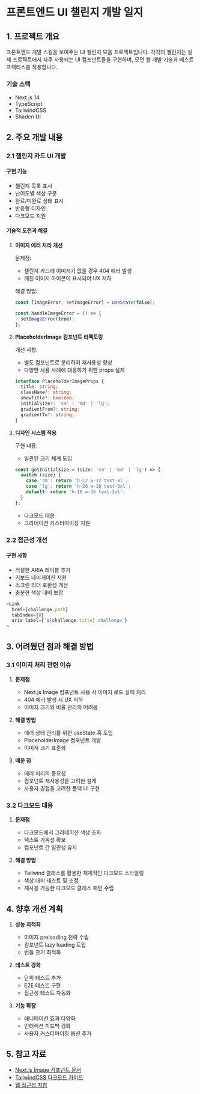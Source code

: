 # 프론트엔드 UI 챌린지 개발 일지

## 1. 프로젝트 개요

프론트엔드 개발 스킬을 보여주는 UI 챌린지 모음 프로젝트입니다. 각각의 챌린지는 실제 프로젝트에서 자주 사용되는 UI 컴포넌트들을 구현하며, 모던 웹 개발 기술과 베스트 프랙티스를 적용합니다.

### 기술 스택
- Next.js 14
- TypeScript
- TailwindCSS
- Shadcn UI

## 2. 주요 개발 내용

### 2.1 챌린지 카드 UI 개발

#### 구현 기능
- 챌린지 목록 표시
- 난이도별 색상 구분
- 완료/미완료 상태 표시
- 반응형 디자인
- 다크모드 지원

#### 기술적 도전과 해결

1. **이미지 에러 처리 개선**
   
   문제점:
   - 챌린지 카드에 이미지가 없을 경우 404 에러 발생
   - 깨진 이미지 아이콘이 표시되어 UX 저하
   
   해결 방법:
   ```typescript
   const [imageError, setImageError] = useState(false);
   
   const handleImageError = () => {
     setImageError(true);
   };
   ```

2. **PlaceholderImage 컴포넌트 리팩토링**
   
   개선 사항:
   - 별도 컴포넌트로 분리하여 재사용성 향상
   - 다양한 사용 사례에 대응하기 위한 props 설계
   ```typescript
   interface PlaceholderImageProps {
     title: string;
     className?: string;
     showTitle?: boolean;
     initialSize?: 'sm' | 'md' | 'lg';
     gradientFrom?: string;
     gradientTo?: string;
   }
   ```

3. **디자인 시스템 적용**
   
   구현 내용:
   - 일관된 크기 체계 도입
   ```typescript
   const getInitialSize = (size: 'sm' | 'md' | 'lg') => {
     switch (size) {
       case 'sm': return 'h-12 w-12 text-xl';
       case 'lg': return 'h-20 w-20 text-3xl';
       default: return 'h-16 w-16 text-2xl';
     }
   };
   ```
   - 다크모드 대응
   - 그라데이션 커스터마이징 지원

### 2.2 접근성 개선

#### 구현 사항
- 적절한 ARIA 레이블 추가
- 키보드 네비게이션 지원
- 스크린 리더 호환성 개선
- 충분한 색상 대비 보장

```typescript
<Link
  href={challenge.path}
  tabIndex={0}
  aria-label={`${challenge.title} challenge`}
>
```

## 3. 어려웠던 점과 해결 방법

### 3.1 이미지 처리 관련 이슈

1. **문제점**
   - Next.js Image 컴포넌트 사용 시 이미지 로드 실패 처리
   - 404 에러 발생 시 UX 저하
   - 이미지 크기와 비율 관리의 어려움

2. **해결 방법**
   - 에러 상태 관리를 위한 useState 훅 도입
   - PlaceholderImage 컴포넌트 개발
   - 이미지 크기 표준화

3. **배운 점**
   - 에러 처리의 중요성
   - 컴포넌트 재사용성을 고려한 설계
   - 사용자 경험을 고려한 폴백 UI 구현

### 3.2 다크모드 대응

1. **문제점**
   - 다크모드에서 그라데이션 색상 조화
   - 텍스트 가독성 확보
   - 컴포넌트 간 일관성 유지

2. **해결 방법**
   - Tailwind 클래스를 활용한 체계적인 다크모드 스타일링
   - 색상 대비 테스트 및 조정
   - 재사용 가능한 다크모드 클래스 패턴 수립

## 4. 향후 개선 계획

1. **성능 최적화**
   - 이미지 preloading 전략 수립
   - 컴포넌트 lazy loading 도입
   - 번들 크기 최적화

2. **테스트 강화**
   - 단위 테스트 추가
   - E2E 테스트 구현
   - 접근성 테스트 자동화

3. **기능 확장**
   - 애니메이션 효과 다양화
   - 인터랙션 피드백 강화
   - 사용자 커스터마이징 옵션 추가

## 5. 참고 자료

- [Next.js Image 컴포넌트 문서](https://nextjs.org/docs/api-reference/next/image)
- [TailwindCSS 다크모드 가이드](https://tailwindcss.com/docs/dark-mode)
- [웹 접근성 지침](https://www.w3.org/WAI/standards-guidelines/) 